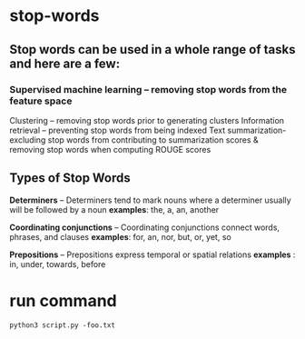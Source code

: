 # stop-words 

## Stop words can be used in a whole range of tasks and here are a few: 

### Supervised machine learning – removing stop words from the feature space 
Clustering – removing stop words prior to generating clusters
Information retrieval – preventing stop words from being indexed
Text summarization- excluding stop words from contributing to summarization scores & removing stop words when computing ROUGE scores

## Types of Stop Words ##
**Determiners** – Determiners tend to mark nouns where a determiner usually will be followed by a noun
**examples**: the, a, an, another

**Coordinating conjunctions** – Coordinating conjunctions connect words, phrases, and clauses
**examples**: for, an, nor, but, or, yet, so

**Prepositions** – Prepositions express temporal or spatial relations
**examples** : in, under, towards, before

# run command 
`python3 script.py -foo.txt`
